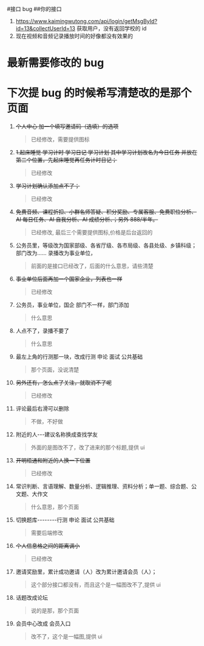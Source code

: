 #接口 bug ##你的接口

1. https://www.kaimingwutong.com/api/login/getMsgById?id=13&collectUserId=13 获取用户，没有返回学校的 id
2. 现在视频和音频记录播放时间的好像都没有效果的

# 最新需要修改的 bug

# 下次提 bug 的时候希写清楚改的是那个页面

1. <del>个人中心 加一个填写邀请码（选填）的选项</del>
   > 已经修改，需要提供图标
2. <del>1.起床睡觉 学习计时 学习日记 学习计划 其中学习计划改名为今日任务 并放在第二个位置，先起床睡觉再任务计时日记；</del>
   > 已经修改
3. <del>学习计划确认添加点不了；</del>
   > 已经修改
4. <del>免费音频、课程折扣、小群名师答疑、积分奖励、专属客服、免费职位分析、AI 每日任务、AI 自我分析、AI 成绩分析、；另外 888/半年。</del>
   > 已经修改, 最后三个需要提供图标,价格是后台返回的
5. 公务员里，等级改为国家部级、各省厅级、各市局级、各县处级、乡镇科级；部门改为……
   录播改为事业单位，
   > 前面的是接口已经改了，后面的什么意思，请些清楚
6. <del>事业单位后面再加一个国家企业，列表也一样</del>
   > 已经修改
7. 公务员，事业单位，国企 部门不一样，部门添加
   > 什么意思
8. 人点不了，录播不要了
   > 什么意思
9. 最左上角的行测那一块，改成行测 申论 面试 公共基础
   > 那个页面，没说清楚
10. <del>另外还有，怎么点了关注，就取消不了呢</del>
    > 已经修改
11. 评论最后右滑可以删除
    > 不做，不好做
12. 附近的人---建议名称换成查找学友
    > 外面的是图改不了，改了进来的那个标题,提供 ui
13. <del> 开明梧通和附近的人换一下位置</del>
    > 已经修改
14. 常识判断、言语理解、数量分析、逻辑推理、资料分析；单一题、综合题、公文题、大作文
    > 什么意思，那个页面
15. 切换题库--------行测 申论 面试 公共基础
    > 需要后端修改
16. <del>个人信息格之间的距离调小</del>
    > 已经修改
17. 邀请奖励里，累计成功邀请（人）改为累计邀请会员（人）；
    > 这个部分接口都没有，而且这个是一幅图改不了,提供 ui
18. 话题改成论坛
    > 说的是那，那个页面
19. 会员中心改成 会员入口
    > 改不了，这个是一幅图,提供 ui
